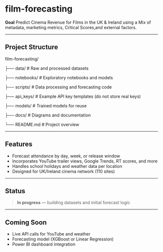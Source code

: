 # film-forecasting
**Goal**
Predict Cinema Revenue for Films in the UK & Ireland using a Mix of metadata, marketing metrics, Critical Scores,and external factors.

---

## Project Structure
film-forecasting/

├── data/          # Raw and processed datasets

├── notebooks/     # Exploratory notebooks and models

├── scripts/       # Data processing and forecasting code

├── api_keys/      # Example API key templates (do not store real keys)

├── models/        # Trained models for reuse

├── docs/          # Diagrams and documentation

└── README.md      # Project overview

---

## Features

- Forecast attendance by day, week, or release window
- Incorporates YouTube trailer views, Google Trends, RT scores, and more
- Handles school holidays and weather data per location
- Designed for UK/Ireland cinema network (110 sites)

---

## Status

> **In progress** — building datasets and initial forecast logic

---

## Coming Soon

- Live API calls for YouTube and weather
- Forecasting model (XGBoost or Linear Regression)
- Power BI dashboard integration
